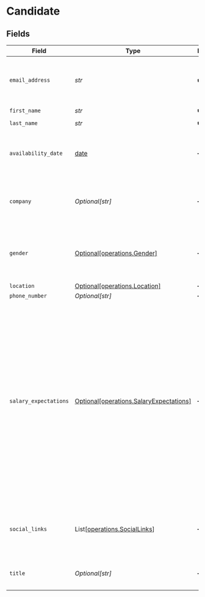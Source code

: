 # Candidate


## Fields

| Field                                                                                                                                                                                                                                                                                              | Type                                                                                                                                                                                                                                                                                               | Required                                                                                                                                                                                                                                                                                           | Description                                                                                                                                                                                                                                                                                        |
| -------------------------------------------------------------------------------------------------------------------------------------------------------------------------------------------------------------------------------------------------------------------------------------------------- | -------------------------------------------------------------------------------------------------------------------------------------------------------------------------------------------------------------------------------------------------------------------------------------------------- | -------------------------------------------------------------------------------------------------------------------------------------------------------------------------------------------------------------------------------------------------------------------------------------------------- | -------------------------------------------------------------------------------------------------------------------------------------------------------------------------------------------------------------------------------------------------------------------------------------------------- |
| `email_address`                                                                                                                                                                                                                                                                                    | *str*                                                                                                                                                                                                                                                                                              | :heavy_check_mark:                                                                                                                                                                                                                                                                                 | The primary email address this application will be created with.                                                                                                                                                                                                                                   |
| `first_name`                                                                                                                                                                                                                                                                                       | *str*                                                                                                                                                                                                                                                                                              | :heavy_check_mark:                                                                                                                                                                                                                                                                                 | N/A                                                                                                                                                                                                                                                                                                |
| `last_name`                                                                                                                                                                                                                                                                                        | *str*                                                                                                                                                                                                                                                                                              | :heavy_check_mark:                                                                                                                                                                                                                                                                                 | N/A                                                                                                                                                                                                                                                                                                |
| `availability_date`                                                                                                                                                                                                                                                                                | [date](https://docs.python.org/3/library/datetime.html#date-objects)                                                                                                                                                                                                                               | :heavy_minus_sign:                                                                                                                                                                                                                                                                                 | The date the applicant is available to start working.<br/><br/>[](https://developer.mozilla.org/en-US/docs/Web/JavaScript/Reference/Global_Objects/Date/toISOString)                                                                                                                               |
| `company`                                                                                                                                                                                                                                                                                          | *Optional[str]*                                                                                                                                                                                                                                                                                    | :heavy_minus_sign:                                                                                                                                                                                                                                                                                 | The company where the applicant is currently working.                                                                                                                                                                                                                                              |
| `gender`                                                                                                                                                                                                                                                                                           | [Optional[operations.Gender]](../../models/operations/gender.md)                                                                                                                                                                                                                                   | :heavy_minus_sign:                                                                                                                                                                                                                                                                                 | The gender of the applicant. Must be one of `MALE`, `FEMALE`, or `OTHER`.                                                                                                                                                                                                                          |
| `location`                                                                                                                                                                                                                                                                                         | [Optional[operations.Location]](../../models/operations/location.md)                                                                                                                                                                                                                               | :heavy_minus_sign:                                                                                                                                                                                                                                                                                 | N/A                                                                                                                                                                                                                                                                                                |
| `phone_number`                                                                                                                                                                                                                                                                                     | *Optional[str]*                                                                                                                                                                                                                                                                                    | :heavy_minus_sign:                                                                                                                                                                                                                                                                                 | N/A                                                                                                                                                                                                                                                                                                |
| `salary_expectations`                                                                                                                                                                                                                                                                              | [Optional[operations.SalaryExpectations]](../../models/operations/salaryexpectations.md)                                                                                                                                                                                                           | :heavy_minus_sign:                                                                                                                                                                                                                                                                                 | The salary expectations of the applicant. We will automatically convert the amount to a format that is suitable for the ATS you are using. For example, if you are using monthly salary expectations, we will convert the amount to a yearly salary if the ATS expects yearly salary expectations. |
| `social_links`                                                                                                                                                                                                                                                                                     | List[[operations.SocialLinks](../../models/operations/sociallinks.md)]                                                                                                                                                                                                                             | :heavy_minus_sign:                                                                                                                                                                                                                                                                                 | A list of social media links of the applicant. The links must be valid URLs.                                                                                                                                                                                                                       |
| `title`                                                                                                                                                                                                                                                                                            | *Optional[str]*                                                                                                                                                                                                                                                                                    | :heavy_minus_sign:                                                                                                                                                                                                                                                                                 | The current job title of the applicant.                                                                                                                                                                                                                                                            |